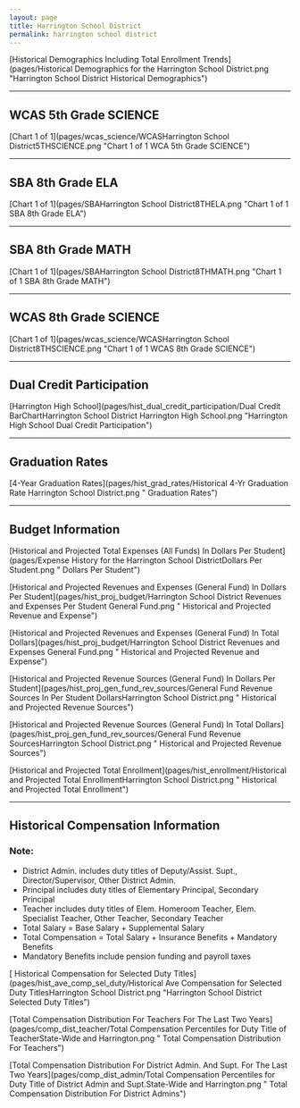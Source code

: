 ```yaml
---
layout: page
title: Harrington School District
permalink: harrington school district
---
```



[Historical Demographics Including Total Enrollment Trends](pages/Historical Demographics for the Harrington School District.png "Harrington School District Historical Demographics")

___

## WCAS 5th Grade SCIENCE

[Chart 1 of 1](pages/wcas_science/WCASHarrington School District5THSCIENCE.png "Chart 1 of 1 WCA 5th Grade SCIENCE")


___

## SBA 8th Grade ELA

[Chart 1 of 1](pages/SBAHarrington School District8THELA.png "Chart 1 of 1 SBA 8th Grade ELA")


___

## SBA 8th Grade MATH

[Chart 1 of 1](pages/SBAHarrington School District8THMATH.png "Chart 1 of 1 SBA 8th Grade MATH")


___

## WCAS 8th Grade SCIENCE

[Chart 1 of 1](pages/wcas_science/WCASHarrington School District8THSCIENCE.png "Chart 1 of 1 WCAS 8th Grade SCIENCE")


___

## Dual Credit Participation

[Harrington High School](pages/hist_dual_credit_participation/Dual Credit BarChartHarrington School District Harrington High School.png "Harrington High School Dual Credit Participation")


___

## Graduation Rates

[4-Year Graduation Rates](pages/hist_grad_rates/Historical 4-Yr Graduation Rate Harrington School District.png " Graduation Rates")


___

## Budget Information

[Historical and Projected Total Expenses (All Funds) In Dollars Per Student](pages/Expense History for the Harrington School DistrictDollars Per Student.png " Dollars Per Student")

[Historical and Projected Revenues and Expenses (General Fund) In Dollars Per Student](pages/hist_proj_budget/Harrington School District Revenues and Expenses Per Student General Fund.png " Historical and Projected Revenue and Expense")

[Historical and Projected Revenues and Expenses (General Fund) In Total Dollars](pages/hist_proj_budget/Harrington School District Revenues and Expenses General Fund.png " Historical and Projected Revenue and Expense")

[Historical and Projected Revenue Sources (General Fund) In Dollars Per Student](pages/hist_proj_gen_fund_rev_sources/General Fund Revenue Sources In Per Student DollarsHarrington School District.png " Historical and Projected Revenue Sources")

[Historical and Projected Revenue Sources (General Fund) In Total Dollars](pages/hist_proj_gen_fund_rev_sources/General Fund Revenue SourcesHarrington School District.png " Historical and Projected Revenue Sources")

[Historical and Projected Total Enrollment](pages/hist_enrollment/Historical and Projected Total EnrollmentHarrington School District.png " Historical and Projected Total Enrollment")


___

## Historical Compensation Information
### Note:
- District Admin. includes duty titles of Deputy/Assist. Supt., Director/Supervisor, Other District Admin.
- Principal includes duty titles of Elementary Principal, Secondary Principal
- Teacher includes duty titles of Elem. Homeroom Teacher, Elem. Specialist Teacher, Other Teacher, Secondary Teacher
- Total Salary = Base Salary + Supplemental Salary
- Total Compensation = Total Salary + Insurance Benefits + Mandatory Benefits
- Mandatory Benefits include pension funding and payroll taxes

[ Historical Compensation for Selected Duty Titles](pages/hist_ave_comp_sel_duty/Historical Ave Compensation for Selected Duty TitlesHarrington School District.png "Harrington School District Selected Duty Titles")

[Total Compensation Distribution For Teachers For The Last Two Years](pages/comp_dist_teacher/Total Compensation Percentiles for Duty Title of TeacherState-Wide and Harrington.png " Total Compensation Distribution For Teachers")

[Total Compensation Distribution For District Admin. And Supt. For The Last Two Years](pages/comp_dist_admin/Total Compensation Percentiles for Duty Title of District Admin and Supt.State-Wide and Harrington.png " Total Compensation Distribution For District Admins")

